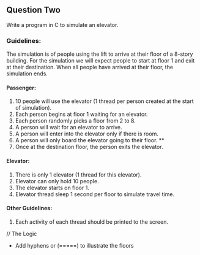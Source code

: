 ## Question Two
Write a program in C to simulate an elevator.

### Guidelines:
The simulation is of people using the lift to arrive at their floor of a 8-story building. For the simulation we will expect people to start at floor 1 and exit at their destination. When all people have arrived at their floor, the simulation ends.

#### Passenger:
1) 10 people will use the elevator (1 thread per person created at the start of simulation).
2) Each person begins at floor 1 waiting for an elevator.
3) Each person randomly picks a floor from 2 to 8.
4) A person will wait for an elevator to arrive.
5) A person will enter into the elevator only if there is room.
6) A person will only board the elevator going to their floor. ** 
7) Once at the destination floor, the person exits the elevator.

#### Elevator:
1) There is only 1 elevator (1 thread for this elevator).
2) Elevator can only hold 10 people.
3) The elevator starts on floor 1.
4) Elevator thread sleep 1 second per floor to simulate travel time.

#### Other Guidelines:
1) Each activity of each thread should be printed to the screen.


// The Logic
- Add hyphens or (=====) to illustrate the floors
